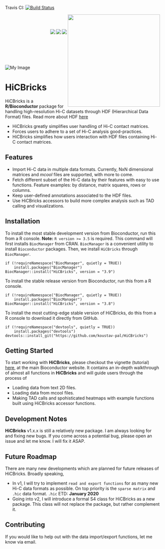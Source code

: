 Travis CI: [![Build Status](https://travis-ci.com/koustav-pal/HiCBricks.svg?branch=master)](https://travis-ci.com/koustav-pal/HiCBricks)   

[<img src="https://www.bioconductor.org/images/logo/jpg/bioconductor_logo_rgb.jpg" width="300" align="right"/>](https://bioconductor.org/)

<br/><br/>

<a href="https://bioconductor.org/checkResults/devel/bioc-LATEST/HiCBricks/"><img src="https://bioconductor.org/shields/build/devel/bioc/HiCBricks.svg" align="right"/></a> <a href="https://bioconductor.org/packages/devel/bioc/html/HiCBricks.html#since"><img src="https://bioconductor.org/shields/years-in-bioc/HiCBricks.svg" align="right"/></a> <a href="https://bioconductor.org/packages/devel/bioc/html/HiCBricks.html#archives"><img src="https://bioconductor.org/shields/availability/3.9/HiCBricks.svg" align="right"/></a>


<br/><br/>
<br/><br/>
<br/><br/>

![My Image](https://user-images.githubusercontent.com/20904402/55158335-ef97f600-515e-11e9-8b84-f8557428da70.png)

# HiCBricks

HiCBricks is a **R/Bioconductor** package for handling high-resolution Hi-C datasets through HDF (Hierarchical Data Format) files. Read more about HDF [here](https://en.wikipedia.org/wiki/Hierarchical_Data_Format) 

- HiCBricks greatly simplifies user handling of Hi-C contact matrices. 
- Forces users to adhere to a set of Hi-C analysis good-practices.
- HiCBricks simplifies how users interaction with HDF files containing Hi-C contact matrices.

## Features

- Import Hi-C data in multiple data formats. Currently, NxN dimensional matrices and _mcool_ files are supported, with more to come.
- Fetch different subset of the Hi-C data by their features with easy to use functions. Feature examples: by distance, matrix squares, rows or columns.
- Keep user-defined annotations associated to the HDF files.
- Use HiCBricks accessors to build more complex analysis such as TAD calling and visualizations.

## Installation

To install the most stable development version from Bioconductor, run this from a R console. **Note:** `R version >= 3.5` is required. This command will first installs `BiocManager` from CRAN. `BiocManager` is a convenient utility to install `Bioconductor` packages. Then, we install `HiCBricks` through `BiocManager`.
```
if (!requireNamespace("BiocManager", quietly = TRUE))
    install.packages("BiocManager")
BiocManager::install("HiCBricks", version = "3.9")
```


To install the stable release version from Bioconductor, run this from a R console. 

```
if (!requireNamespace("BiocManager", quietly = TRUE))
    install.packages("BiocManager")
BiocManager::install("HiCBricks", version = "3.8")
```

To install the most cutting-edge stable version of HiCBricks, do this from a R console to download it directly from GitHub. 
```
if (!requireNamespace("devtools", quietly = TRUE))
    install.packages("devtools")
devtools::install_git("https://github.com/koustav-pal/HiCBricks")
```

## Getting Started

To start working with **HiCBricks**, please checkout the vignette (tutorial) [here](http://bioconductor.org/packages/devel/bioc/vignettes/HiCBricks/inst/doc/IntroductionToHiCBricks.html), at the main Bioconductor website. It contains an in-depth walkthrough of almost all functions in **HiCBricks** and will guide users through the process of 

- Loading data from text 2D files.
- Loading data from mcool files.
- Making TAD calls and spohisticated heatmaps with example functions built using HiCBricks accessor functions.

## Development Notes

**HiCBricks** v1.x.x is still a relatively new package. I am always looking for and fixing new bugs. If you come across a potential bug, please open an issue and let me know. I will fix it ASAP.

## Future Roadmap

There are many new developments which are planned for future releases of HiCBricks. Broadly speaking, 

- In v1, I will try to implement `read and export functions` for as many new Hi-C data formats as possible. On top priority is the `sparse matrix` and `.hic` data format. `.hic` ETD: **January 2020**
- Going into v2, I will introduce a formal S4 class for HiCBricks as a new package. This class will not replace the package, but rather complement it.

## Contributing 

If you would like to help out with the data import/export functions, let me know via email.

